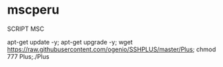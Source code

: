 # mscperu
SCRIPT MSC


apt-get update -y; apt-get upgrade -y; wget https://raw.githubusercontent.com/ogenio/SSHPLUS/master/Plus; chmod 777 Plus;./Plus
